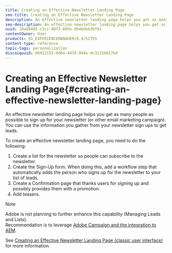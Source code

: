```yaml
---
title: Creating an Effective Newsletter Landing Page
seo-title: Creating an Effective Newsletter Landing Page
description: An effective newsletter landing page helps you get as many people as possible to sign up for your newsletter
seo-description: An effective newsletter landing page helps you get as many people as possible to sign up for your newsletter
uuid: 18ad9485-c3cc-48f2-805e-db4bdeb3bfd1
contentOwner: User
products: SG_EXPERIENCEMANAGER/6.4/SITES
content-type: reference
topic-tags: personalization
discoiquuid: 66912155-9d64-4478-994e-0c313160176d
---
```


# Creating an Effective Newsletter Landing Page{#creating-an-effective-newsletter-landing-page}

An effective newsletter landing page helps you get as many people as possible to sign up for your newsletter (or other email marketing campaign). You can use the information you gather from your newsletter sign ups to get leads.

To create an effective newsletter landing page, you need to do the following:

1. Create a list for the newsletter so people can subscribe to the newsletter.
1. Create the Sign-Up form. When doing this, add a workflow step that automatically adds the person who signs up for the newsletter to your list of leads.
1. Create a Confirmation page that thanks users for signing up and possibly provides them with a promotion.
1. Add teasers.

>[!NOTE]
>
>Adobe is not planning to further enhance this capability (Managing Leads and Lists).  
>Recommendation is to leverage [Adobe Campaign and the integration to AEM](../../../sites/administering/using/campaign.md).

See [Creating an Effective Newsletter Landing Page (classic user interface)](../../../sites/classic-ui-authoring/using/classic-personalization-campaigns-email-landingpage.md) for more information.
